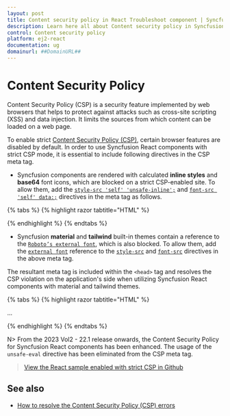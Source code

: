 ```yaml
---
layout: post
title: Content security policy in React Troubleshoot component | Syncfusion
description: Learn here all about Content security policy in Syncfusion React Troubleshoot component of Syncfusion Essential JS 2 and more.
control: Content security policy 
platform: ej2-react
documentation: ug
domainurl: ##DomainURL##
---
```


# Content Security Policy 

Content Security Policy (CSP) is a security feature implemented by web browsers that helps to protect against attacks such as cross-site scripting (XSS) and data injection. It limits the sources from which content can be loaded on a web page.

To enable strict [Content Security Policy (CSP)](https://csp.withgoogle.com/docs/strict-csp.html), certain browser features are disabled by default. In order to use Syncfusion React components with strict CSP mode, it is essential to include following directives in the CSP meta tag.

* Syncfusion components are rendered with calculated **inline styles** and **base64** font icons, which are blocked on a strict CSP-enabled site. To allow them, add the [`style-src 'self' 'unsafe-inline';`](https://developer.mozilla.org/en-US/docs/Web/HTTP/Headers/Content-Security-Policy/style-src) and [`font-src 'self' data:;`](https://developer.mozilla.org/en-US/docs/Web/HTTP/Headers/Content-Security-Policy/font-src) directives in the meta tag as follows.

{% tabs %}
{% highlight razor tabtitle="HTML" %}

<meta http-equiv="Content-Security-Policy" content="default-src 'self';
    style-src 'self' 'unsafe-inline';
    font-src 'self'  data:;" />

{% endhighlight %}
{% endtabs %}

* Syncfusion **material** and **tailwind** built-in themes contain a reference to the [`Roboto’s external font`](https://fonts.googleapis.com/css?family=Roboto:400,500), which is also blocked. To allow them, add the [`external font`](https://fonts.googleapis.com/css?family=Roboto:400,500) reference to the [`style-src`](https://developer.mozilla.org/en-US/docs/Web/HTTP/Headers/Content-Security-Policy/style-src) and [`font-src`](https://developer.mozilla.org/en-US/docs/Web/HTTP/Headers/Content-Security-Policy/font-src) directives in the above meta tag.

The resultant meta tag is included within the `<head>` tag and resolves the CSP violation on the application's side when utilizing Syncfusion React components with material and tailwind themes.

{% tabs %}
{% highlight razor tabtitle="HTML" %}

<head>
    ...
    <meta http-equiv="Content-Security-Policy" content="default-src 'self';
    style-src 'self' https://fonts.googleapis.com/ 'unsafe-inline';
    font-src 'self' https://fonts.googleapis.com/ https://fonts.gstatic.com/ data:;" />
</head>

{% endhighlight %}
{% endtabs %}

N> From the 2023 Vol2 - 22.1 release onwards, the Content Security Policy for Syncfusion React components has been enhanced. The usage of the `unsafe-eval` directive has been eliminated from the CSP meta tag.

> [View the React sample enabled with strict CSP in Github](https://github.com/SyncfusionExamples/ej2-react-csp-example)

## See also

* [How to resolve the Content Security Policy (CSP) errors](../common/how-to/csp-errors)